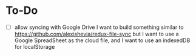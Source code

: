 # To-Do
- [ ] allow syncing with Google Drive
    I want to build something similar to
    https://github.com/alexishevia/redux-file-sync
    but I want to use a Google SpreadSheet as the cloud file, and I want to use an indexedDB for localStorage